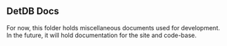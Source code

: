 ## DetDB Docs

For now, this folder holds miscellaneous documents used for development. In the future, it will hold documentation for the site and code-base.